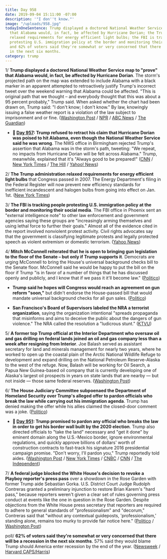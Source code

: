 ```yaml
---
title: Day 958
date: 2019-09-04 15:11:00 -07:00
description: '"I don''t know."'
image: "/uploads/958.jpg"
todayInOneSentence: Trump displayed a doctored National Weather Service map to "prove"
  that Alabama would, in fact, be affected by Hurricane Dorian; the Trump administration
  relaxed requirements for energy efficient light bulbs; the FBI is tracking people
  protesting U.S. immigration policy at the border and monitoring their social media;
  and 62% of voters said they're somewhat or very concerned that there will be a recession
  in the next six months.
category: trump
---
```


1/ **Trump displayed a doctored National Weather Service map to "prove" that Alabama would, in fact, be affected by Hurricane Dorian**. The storm's projected path on the map was extended to include Alabama with a black marker in an apparent attempted to retroactively justify Trump's incorrect tweet over the weekend warning that Alabama could be affected. "This is original path that we thought – and everybody thought that this was about a 95 percent probably," Trump said. When asked whether the chart had been drawn on, Trump said: "I don't know; I don't know." By law, knowingly issuing a false weather report is a violation of the law subject to imprisonment and or fine. ([Washington Post](https://www.washingtonpost.com/weather/2019/09/04/president-trump-shows-doctored-hurricane-chart-was-it-cover-up-alabama-twitter-flub/) / [NPR](https://www.npr.org/2019/09/04/757586936/trump-displays-altered-map-of-hurricane-dorians-path-to-include-alabama) / [ABC News](https://abcnews.go.com/Politics/map-flap-trump-displays-altered-weather-map-showing/story?id=65384094) / [The Guardian](https://www.theguardian.com/world/2019/sep/04/trump-hurricane-dorian-alabama-sharpie-map))

* **📌 [Day 957](https://whatthefuckjusthappenedtoday.com/2019/09/03/day-957/): Trump refused to retract his claim that Hurricane Dorian was poised to hit Alabama, even though the National Weather Service said he was wrong**. The NWS office in Birmingham rejected Trump's assertion that Alabama was in the storm's path, tweeting: "We repeat, no impacts from Hurricane Dorian will be felt across Alabama." Trump, meanwhile, explained that it's "Always good to be prepared!" ([CNN](https://www.cnn.com/2019/09/02/politics/trump-hurricane-dorian-false-claims-alabama/index.html) / [New York Times](https://www.nytimes.com/2019/09/02/us/politics/trump-dorian.html) / [The Hill](https://thehill.com/homenews/administration/459656-trump-attacks-abc-over-report-on-his-hurricane-dorian-statements) / [Yahoo! News](https://news.yahoo.com/trump-insists-meteorologists-wrong-hurricane-105100591.html))

2/ **The Trump administration relaxed requirements for energy efficient light bulbs** that Congress passed in 2007. The Energy Department's filing in the Federal Register will now prevent new efficiency standards for inefficient incandescent and halogen bulbs from going into effect on Jan. 1st.  ([New York Times](https://www.nytimes.com/2019/09/04/climate/trump-light-bulb-rollback.html))

3/ **The FBI is tracking people protesting U.S. immigration policy at the border and monitoring their social media**. The FBI office in Phoenix sent an "external intelligence note" to other law enforcement and government agencies saying these groups are "increasingly arming themselves and using lethal force to further their goals." Almost all of the evidence cited in the report involved nonviolent protest activity. Civil rights advocates say that the government is classifying legitimate protests and legally protected speech as violent extremism or domestic terrorism. ([Yahoo News](https://news.yahoo.com/exclusive-document-reveals-the-fbi-is-tracking-border-protest-groups-as-extremist-organizations-170050594.html))

4/ **Mitch McConnell reiterated that he is open to bringing gun legislation to the floor of the Senate – but only if Trump supports it**. Democrats are urging McConnell to bring the House's universal background checks bill to the Senate floor. McConnell said he would be happy to put the bill on the floor if Trump "is in favor of a number of things that he has discussed openly and publicly, and I know that if we pass it it'll become law." ([Politico](https://www.politico.com/story/2019/09/03/mcconnell-guns-trump-senate-1479818))

* **Trump said he hopes will Congress would reach an agreement on gun reform "soon,"** but didn't endorse the House-passed bill that would mandate universal background checks for all gun sales. ([Politico](https://www.politico.com/story/2019/09/04/trump-gun-control-1481315))

* **San Francisco's Board of Supervisors labeled the NRA a terrorist organization**, saying the organization intentional "spreads propaganda that misinforms and aims to deceive the public about the dangers of gun violence." The NRA called the resolution a "ludicrous stunt." ([KTVU](http://www.ktvu.com/news/ktvu-local-news/san-francisco-board-of-supervisors-designates-nra-domestic-terrorist-organization))

5/ **A former top Trump official at the Interior Department who oversaw oil and gas drilling on federal lands joined an oil and gas company less than a week after resigning from Interior**. Joe Balash served as assistant secretary for land and minerals management for nearly two years, where he worked to open up the coastal plain of the Arctic National Wildlife Refuge to development and expand drilling on the National Petroleum Reserve-Alaska to the west of the refuge. Now, Balash will be working for Oil Search, a Papua New Guinea-based oil company that is currently developing one of Alaska's largest oil prospects in years on state lands that are nearby — but not inside — those same federal reserves. ([Washington Post](https://www.washingtonpost.com/climate-environment/2019/09/04/top-interior-official-who-pushed-expand-drilling-alaska-join-oil-company-there/))

6/ **The House Judiciary Committee subpoenaed the Department of Homeland Security over Trump's alleged offer to pardon officials who break the law while carrying out his immigration agenda**. Trump has denied making the offer while his allies claimed the closed-door comment was a joke. ([Politico](https://www.politico.com/story/2019/09/04/judiciary-panel-issues-subpoena-on-trumps-alleged-offer-to-pardon-dhs-officials-1481317))

* **📌 [Day 951](https://whatthefuckjusthappenedtoday.com/2019/08/28/day-951/#2-trump-promised-to-pardon-any-offic): Trump promised to pardon any official who breaks the law in order to get his border wall built by the 2020 election**. Trump also directed officials to "take the land" necessary and "get it done" by eminent domain along the U.S.-Mexico border, ignore environmental regulations, and quickly approve billions of dollars' worth of construction contracts to fast-track his signature 2016 presidential campaign promise. "Don't worry, I'll pardon you," Trump reportedly told aides. ([Washington Post](https://www.washingtonpost.com/immigration/take-the-land-president-trump-wants-a-border-wall-he-wants-it-black-and-he-wants-it-by-election-day/2019/08/27/37b80018-c821-11e9-a4f3-c081a126de70_story.html?noredirect=on) / [New York Times](https://www.nytimes.com/2019/08/28/us/politics/trump-border-wall.html) / [CNBC](https://www.cnbc.com/2019/08/28/trump-promised-pardons-to-get-border-wall-built-before-election-report.html) / [CNN](https://www.cnn.com/2019/08/28/politics/trump-border-wall-election-day/) / [The Independent](https://www.independent.co.uk/news/world/americas/us-politics/trump-news-live-tweets-today-tax-returns-deutsche-bank-mexico-wall-storm-dorian-a9081566.html#post-1172287259))

7/ **A federal judge blocked the White House's decision to revoke a Playboy reporter's press pass** over a showdown in the Rose Garden with former Trump aide Sebastian Gorka. U.S. District Court Judge Rudolph Contreras granted a preliminary injunction to restore Brian Karem's "hard pass," because reporters weren't given a clear set of rules governing press conduct at events like the one in question in the Rose Garden. Despite objections from the White House press secretary that reporters are required to adhere to general standards of "professionalism" and "decorum," Contreras said that "without any contextual guideposts, 'professionalism,' standing alone, remains too murky to provide fair notice here." ([Politico](https://www.politico.com/story/2019/09/03/judge-press-pass-brian-karem-1479990) / [Washington Post](https://www.washingtonpost.com/lifestyle/style/judge-orders-white-house-to-restore-press-pass-of-reporter-involved-in-confrontation/2019/09/03/7c661a44-cdf6-11e9-8c1c-7c8ee785b855_story.html?noredirect=on))

poll/ **62% of voters said they're somewhat or very concerned that there will be a recession in the next six months**. 57% said they would blame Trump should America enter recession by the end of the year. ([Newsweek](https://www.newsweek.com/trump-recession-voters-blame-poll-china-trade-war-1457568) / [Harvard CAPS/Harris](https://harvardharrispoll.com/wp-content/uploads/2019/09/HHP_August2019_Topline_RegisteredVoters.pdf))